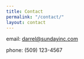 ```yaml
---
title: Contact
permalink: "/contact/"
layout: contact
---
```


email: darrel@sundayinc.com

phone: (509) 123-4567
